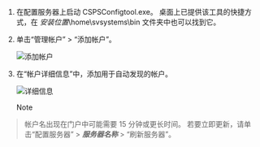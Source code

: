 1. 在配置服务器上启动 CSPSConfigtool.exe。 桌面上已提供该工具的快捷方式，在 *安装位置*\home\svsystems\bin 文件夹中也可以找到它。
2. 单击“管理帐户” > “添加帐户”。

    ![添加帐户](./media/site-recovery-add-vcenter-account/credentials1.png)
3. 在“帐户详细信息”中，添加用于自动发现的帐户。

    ![详细信息](./media/site-recovery-add-vcenter-account/credentials2.png)

    > [!Note]
  > 帐户名出现在门户中可能需要 15 分钟或更长时间。 若要立即更新，请单击“配置服务器” > ***服务器名称*** > “刷新服务器”。
